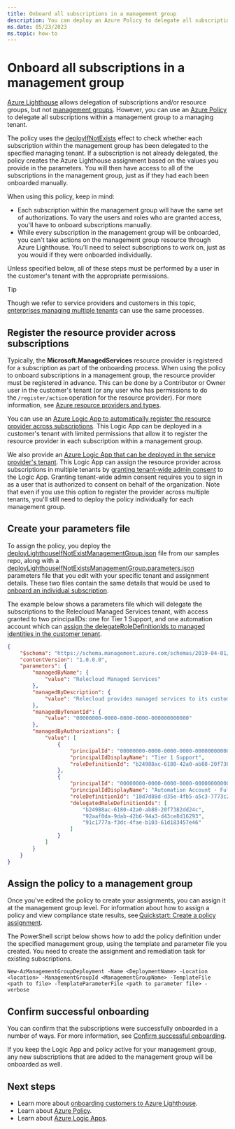 ```yaml
---
title: Onboard all subscriptions in a management group
description: You can deploy an Azure Policy to delegate all subscriptions within a management group to an Azure Lighthouse managing tenant.
ms.date: 05/23/2023
ms.topic: how-to
---
```


# Onboard all subscriptions in a management group

[Azure Lighthouse](../overview.md) allows delegation of subscriptions and/or resource groups, but not [management groups](../../governance/management-groups/overview.md). However, you can use an [Azure Policy](https://github.com/Azure/Azure-Lighthouse-samples/tree/master/templates/policy-delegate-management-groups) to delegate all subscriptions within a management group to a managing tenant.

The policy uses the [deployIfNotExists](../../governance/policy/concepts/effects.md#deployifnotexists) effect to check whether each subscription within the management group has been delegated to the specified managing tenant. If a subscription is not already delegated, the policy creates the Azure Lighthouse assignment based on the values you provide in the parameters. You will then have access to all of the subscriptions in the management group, just as if they had each been onboarded manually.

When using this policy, keep in mind:

- Each subscription within the management group will have the same set of authorizations. To vary the users and roles who are granted access, you'll have to onboard subscriptions manually.
- While every subscription in the management group will be onboarded, you can't take actions on the management group resource through Azure Lighthouse. You'll need to select subscriptions to work on, just as you would if they were onboarded individually.

Unless specified below, all of these steps must be performed by a user in the customer's tenant with the appropriate permissions.

> [!TIP]
> Though we refer to service providers and customers in this topic, [enterprises managing multiple tenants](../concepts/enterprise.md) can use the same processes.

## Register the resource provider across subscriptions

Typically, the **Microsoft.ManagedServices** resource provider is registered for a subscription as part of the onboarding process. When using the policy to onboard subscriptions in a management group, the resource provider must be registered in advance. This can be done by a Contributor or Owner user in the customer's tenant (or any user who has permissions to do the `/register/action` operation for the resource provider). For more information, see [Azure resource providers and types](../../azure-resource-manager/management/resource-providers-and-types.md).

You can use an [Azure Logic App to automatically register the resource provider across subscriptions](https://github.com/Azure/Azure-Lighthouse-samples/tree/master/templates/register-managed-services-rp-customer). This Logic App can be deployed in a customer's tenant with limited permissions that allow it to register the resource provider in each subscription within a management group.

We also provide an [Azure Logic App that can be deployed in the service provider's tenant](https://github.com/Azure/Azure-Lighthouse-samples/tree/master/templates/register-managed-services-rp-partner). This Logic App can assign the resource provider across subscriptions in multiple tenants by [granting tenant-wide admin consent](../../active-directory/manage-apps/grant-admin-consent.md) to the Logic App. Granting tenant-wide admin consent requires you to sign in as a user that is authorized to consent on behalf of the organization. Note that even if you use this option to register the provider across multiple tenants, you'll still need to deploy the policy individually for each management group.

## Create your parameters file

To assign the policy, you deploy the [deployLighthouseIfNotExistManagementGroup.json](https://github.com/Azure/Azure-Lighthouse-samples/blob/master/templates/policy-delegate-management-groups/deployLighthouseIfNotExistManagementGroup.json) file from our samples repo, along with a [deployLighthouseIfNotExistsManagementGroup.parameters.json](https://github.com/Azure/Azure-Lighthouse-samples/blob/master/templates/policy-delegate-management-groups/deployLighthouseIfNotExistsManagementGroup.parameters.json) parameters file that you edit with your specific tenant and assignment details. These two files contain the same details that would be used to [onboard an individual subscription](onboard-customer.md).

The example below shows a parameters file which will delegate the subscriptions to the Relecloud Managed Services tenant, with access granted to two principalIDs: one for Tier 1 Support, and one automation account which can [assign the delegateRoleDefinitionIds to managed identities in the customer tenant](deploy-policy-remediation.md#create-a-user-who-can-assign-roles-to-a-managed-identity-in-the-customer-tenant).

```json
{ 
    "$schema": "https://schema.management.azure.com/schemas/2019-04-01/deploymentParameters.json#", 
    "contentVersion": "1.0.0.0", 
    "parameters": { 
        "managedByName": { 
            "value": "Relecloud Managed Services" 
        }, 
        "managedByDescription": { 
            "value": "Relecloud provides managed services to its customers" 
        }, 
        "managedByTenantId": { 
            "value": "00000000-0000-0000-0000-000000000000" 
        }, 
        "managedByAuthorizations": { 
            "value": [ 
                { 
                    "principalId": "00000000-0000-0000-0000-000000000000", 
                    "principalIdDisplayName": "Tier 1 Support", 
                    "roleDefinitionId": "b24988ac-6180-42a0-ab88-20f7382dd24c" 
                }, 
                { 
                    "principalId": "00000000-0000-0000-0000-000000000000", 
                    "principalIdDisplayName": "Automation Account - Full access", 
                    "roleDefinitionId": "18d7d88d-d35e-4fb5-a5c3-7773c20a72d9", 
                    "delegatedRoleDefinitionIds": [ 
                        "b24988ac-6180-42a0-ab88-20f7382dd24c", 
                        "92aaf0da-9dab-42b6-94a3-d43ce8d16293", 
                        "91c1777a-f3dc-4fae-b103-61d183457e46" 
                    ] 
                }                 
            ] 
        } 
    } 
} 
```

## Assign the policy to a management group  

Once you've edited the policy to create your assignments, you can assign it at the management group level. For information about how to assign a policy and view compliance state results, see [Quickstart: Create a policy assignment](../../governance/policy/assign-policy-portal.md).

The PowerShell script below shows how to add the policy definition under the specified management group, using the template and parameter file you created. You need to create the assignment and remediation task for existing subscriptions.

```azurepowershell-interactive
New-AzManagementGroupDeployment -Name <DeploymentName> -Location <location> -ManagementGroupId <ManagementGroupName> -TemplateFile <path to file> -TemplateParameterFile <path to parameter file> -verbose
```

## Confirm successful onboarding

You can confirm that the subscriptions were successfully onboarded in a number of ways. For more information, see [Confirm successful onboarding](onboard-customer.md#confirm-successful-onboarding).

If you keep the Logic App and policy active for your management group, any new subscriptions that are added to the management group will be onboarded as well.

## Next steps

- Learn more about [onboarding customers to Azure Lighthouse](onboard-customer.md).
- Learn about [Azure Policy](../../governance/policy/index.yml).
- Learn about [Azure Logic Apps](../../logic-apps/logic-apps-overview.md).

